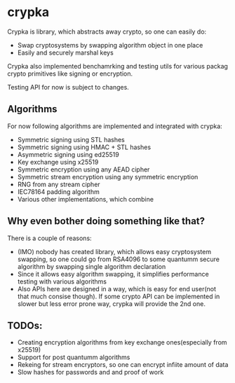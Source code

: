 # crypka

Crypka is library, which abstracts away crypto, so one can easily do:
- Swap cryptosystems by swapping algorithm object in one place
- Easily and securely marshal keys

Crypka also implemented benchamrking and testing utils for various packag crypto primitives like signing or encryption.

Testing API for now is subject to changes.

## Algorithms
For now following algorithms are implemented and integrated with crypka:
 * Symmetric signing using STL hashes 
 * Symmetric signing using HMAC + STL hashes
 * Asymmetric signing using ed25519
 * Key exchange using x25519
 * Symmetric encryption using any AEAD cipher
 * Symmetric stream encryption using any symmetric encryption
 * RNG from any stream cipher
 * IEC78164 padding algorithm
 * Various other implementations, which combine

## Why even bother doing something like that?
There is a couple of reasons:
 * (IMO) nobody has created library, which allows easy cryptosystem swapping, so one could go from RSA4096 to some quantumm secure algorithm by swapping single algorithm declaration
 * Since it allows easy algorithm swapping, it simplifies performance testing with various algorithms
 * Also APIs here are designed in a way, which is easy for end user(not that much consise though). If some crypto API can be implemented in slower but less error prone way, crypka will provide the 2nd one.

## TODOs:
 * Creating encryption algorithms from key exchange ones(especially from x25519)
 * Support for post quantumm algorithms
 * Rekeing for stream encryptors, so one can encrypt infiite amount of data
 * Slow hashes for passwords and and proof of work